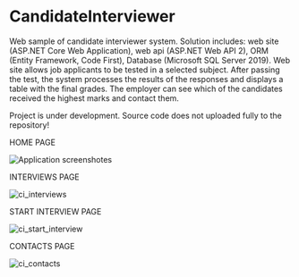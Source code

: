 # CandidateInterviewer
Web sample of candidate interviewer system. Solution includes: web site (ASP.NET Core Web Application), web api (ASP.NET Web API 2), ORM (Entity Framework, Code First), Database (Microsoft SQL Server 2019). Web site allows job applicants to be tested in a selected subject. After passing the test, the system processes the results of the responses and displays a table with the final grades. The employer can see which of the candidates received the highest marks and contact them.

Project is under development. Source code does not uploaded fully to the repository!


HOME PAGE


![Application screenshotes](https://user-images.githubusercontent.com/54624273/65337971-e057a980-dbd1-11e9-8cf0-f58c7d9eec52.png)


INTERVIEWS PAGE


![ci_interviews](https://user-images.githubusercontent.com/54624273/66349768-5134ea80-e962-11e9-8ecf-ecf85f8d6b01.png)


START INTERVIEW PAGE


![ci_start_interview](https://user-images.githubusercontent.com/54624273/66412551-6bbca180-e9fe-11e9-8964-944745217c4c.png)


CONTACTS PAGE


![ci_contacts](https://user-images.githubusercontent.com/54624273/65337983-e5b4f400-dbd1-11e9-9de8-b7e7ab60bfbc.png)
